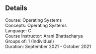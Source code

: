 <h2> Details </h2>
Course: Operating Systems <br>
Concepts: Operating Systems <br>
Language: C <br>
Course Instructor: Arani Bhattacharya <br>
Groups of: 1 (Individual) <br>
Duration: September 2021 - October 2021 <br>

